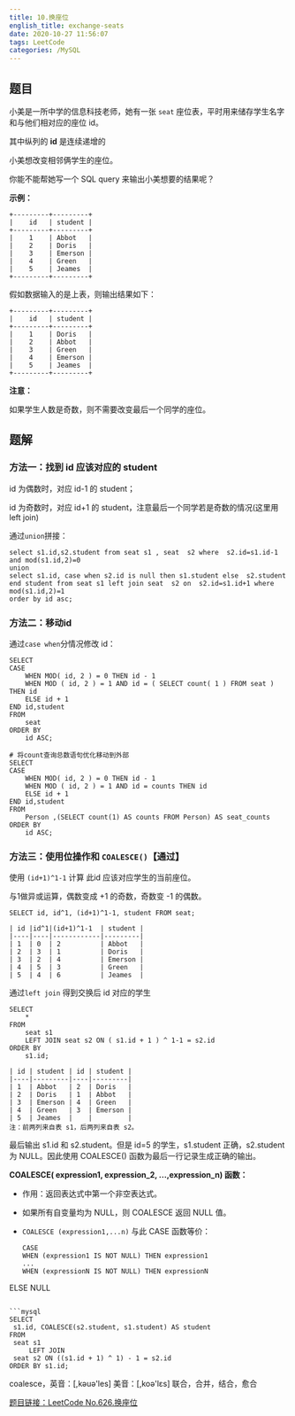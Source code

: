 ```yaml
---
title: 10.换座位
english_title: exchange-seats
date: 2020-10-27 11:56:07
tags: LeetCode
categories: /MySQL
---
```


## 题目

小美是一所中学的信息科技老师，她有一张 `seat` 座位表，平时用来储存学生名字和与他们相对应的座位 id。

其中纵列的 **id** 是连续递增的

小美想改变相邻俩学生的座位。

你能不能帮她写一个 SQL query 来输出小美想要的结果呢？

**示例：**

```
+---------+---------+
|    id   | student |
+---------+---------+
|    1    | Abbot   |
|    2    | Doris   |
|    3    | Emerson |
|    4    | Green   |
|    5    | Jeames  |
+---------+---------+
```

假如数据输入的是上表，则输出结果如下：

```
+---------+---------+
|    id   | student |
+---------+---------+
|    1    | Doris   |
|    2    | Abbot   |
|    3    | Green   |
|    4    | Emerson |
|    5    | Jeames  |
+---------+---------+
```

**注意：**

如果学生人数是奇数，则不需要改变最后一个同学的座位。

## 题解

### 方法一：找到 id 应该对应的 student

id 为偶数时，对应 id-1 的 student；

id 为奇数时，对应 id+1 的 student，注意最后一个同学若是奇数的情况(这里用 left join)

通过`union`拼接：

```mysql
select s1.id,s2.student from seat s1 , seat  s2 where  s2.id=s1.id-1 and mod(s1.id,2)=0 
union  
select s1.id, case when s2.id is null then s1.student else  s2.student end student from seat s1 left join seat  s2 on  s2.id=s1.id+1 where mod(s1.id,2)=1 
order by id asc;
```

### 方法二：移动id

通过`case when`分情况修改 id：

```mysql
SELECT
CASE	
	WHEN MOD( id, 2 ) = 0 THEN id - 1 
	WHEN MOD ( id, 2 ) = 1 AND id = ( SELECT count( 1 ) FROM seat ) THEN id 
	ELSE id + 1 
END id,student 
FROM
	seat 
ORDER BY
	id ASC;
```

```mysql
# 将count查询总数语句优化移动到外部
SELECT
CASE	
	WHEN MOD( id, 2 ) = 0 THEN id - 1 
	WHEN MOD ( id, 2 ) = 1 AND id = counts THEN id 
	ELSE id + 1 
END id,student 
FROM
	Person ,(SELECT count(1) AS counts FROM Person) AS seat_counts
ORDER BY
	id ASC;
```

### 方法三：使用位操作和 `COALESCE()`【通过】

使用 `(id+1)^1-1` 计算 此id 应该对应学生的当前座位。

与1做异或运算，偶数变成 +1 的奇数，奇数变 -1 的偶数。

```mysql
SELECT id, id^1, (id+1)^1-1, student FROM seat;

| id |id^1|(id+1)^1-1  | student |
|----|----|------------|---------|
| 1  | 0  | 2          | Abbot   |
| 2  | 3  | 1          | Doris   |
| 3  | 2  | 4          | Emerson |
| 4  | 5  | 3          | Green   |
| 5  | 4  | 6          | Jeames  |
```

通过`left join` 得到交换后 id 对应的学生

```
SELECT
	* 
FROM
	seat s1
	LEFT JOIN seat s2 ON ( s1.id + 1 ) ^ 1-1 = s2.id 
ORDER BY
	s1.id;

| id | student | id | student |
|----|---------|----|---------|
| 1  | Abbot   | 2  | Doris   |
| 2  | Doris   | 1  | Abbot   |
| 3  | Emerson | 4  | Green   |
| 4  | Green   | 3  | Emerson |
| 5  | Jeames  |    |         |
注：前两列来自表 s1，后两列来自表 s2。
```

最后输出 s1.id 和 s2.student。但是 id=5 的学生，s1.student 正确，s2.student 为 NULL。因此使用 COALESCE() 函数为最后一行记录生成正确的输出。

**COALESCE( expression1, expression_2, ...,expression_n) 函数：**

* 作用：返回表达式中第一个非空表达式。

* 如果所有自变量均为 NULL，则 COALESCE 返回 NULL 值。

* `COALESCE (expression1,...n)` 与此 CASE 函数等价：

   ```mysql
   CASE
   WHEN (expression1 IS NOT NULL) THEN expression1
   ...
   WHEN (expressionN IS NOT NULL) THEN expressionN
 ELSE NULL
   ```

```mysql
SELECT
    s1.id, COALESCE(s2.student, s1.student) AS student
FROM
    seat s1
        LEFT JOIN
    seat s2 ON ((s1.id + 1) ^ 1) - 1 = s2.id
ORDER BY s1.id;
```



coalesce，英音：[,kəuə'les] 美音：[,koə'lɛs] 联合，合并，结合，愈合



[题目链接：LeetCode No.626.换座位](https://leetcode-cn.com/problems/exchange-seats/)

